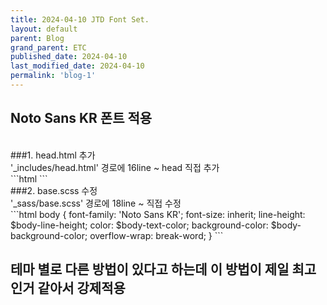 ```yaml
---
title: 2024-04-10 JTD Font Set.
layout: default
parent: Blog
grand_parent: ETC
published_date: 2024-04-10
last_modified_date: 2024-04-10
permalink: 'blog-1'
---
```


## Noto Sans KR 폰트 적용
<br>
###1. head.html 추가
<br>
'_includes/head.html' 경로에 16line ~ head 직접 추가
<br>
```html
<head>
  <meta charset="UTF-8">
  <meta http-equiv="X-UA-Compatible" content="IE=Edge">
  <link href="https://fonts.googleapis.com/..." rel="stylesheet">
```
<br>
###2. base.scss 수정
<br>
'_sass/base.scss' 경로에 18line ~ 직접 수정 
<br>
```html
  body {
    font-family: 'Noto Sans KR'; <!-- 폰트이름으로 변경 -->
    font-size: inherit;
    line-height: $body-line-height;
    color: $body-text-color;
    background-color: $body-background-color;
    overflow-wrap: break-word;
  }
```

## 테마 별로 다른 방법이 있다고 하는데 이 방법이 제일 최고인거 같아서 강제적용